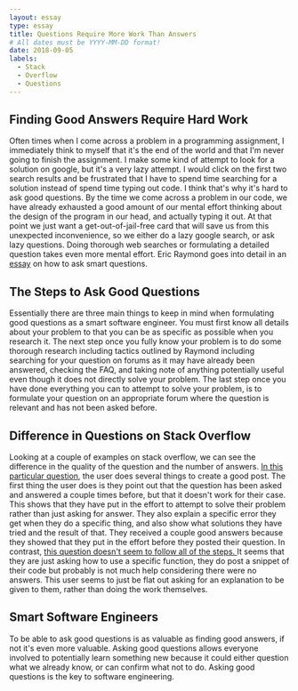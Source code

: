 ```yaml
---
layout: essay
type: essay
title: Questions Require More Work Than Answers
# All dates must be YYYY-MM-DD format!
date: 2018-09-05
labels:
  - Stack
  - Overflow
  - Questions
---
```


## Finding Good Answers Require Hard Work
Often times when I come across a problem in a programming assignment, I immediately think to myself that it's the end of the world and that I'm never going to finish the assignment. I make some kind of attempt to look for a solution on google, but it's a very lazy attempt. I would click on the first two search results and be frustrated that I have to spend time searching for a solution instead of spend time typing out code. I think that's why it's hard to ask good questions. By the time we come across a problem in our code, we have already exhausted a good amount of our mental effort thinking about the design of the program in our head, and actually typing it out. At that point we just want a get-out-of-jail-free card that will save us from this unexpected inconvenience, so we either do a lazy google search, or ask lazy questions. Doing thorough web searches or formulating a detailed question takes even more mental effort. Eric Raymond goes into detail in an <a href="http://www.catb.org/esr/faqs/smart-questions.html">essay</a> on how to ask smart questions. 


## The Steps to Ask Good Questions
Essentially there are three main things to keep in mind when formulating good questions as a smart software engineer. You must first know all details about your problem to that you can be as specific as possible when you research it. The next step once you fully know your problem is to do some thorough research including tactics outlined by Raymond including searching for your question on forums as it may have already been answered, checking the FAQ, and taking note of anything potentially useful even though it does not directly solve your problem. The last step once you have done everything you can to attempt to solve your problem, is to formulate your question on an appropriate forum where the question is relevant and has not been asked before. 

## Difference in Questions on Stack Overflow
Looking at a couple of examples on stack overflow, we can see the difference in the quality of the question and the number of answers. <a href="https://stackoverflow.com/questions/34977388/matplotlib-runtimeerror-python-is-not-installed-as-a-framework">In this particular question</a>, the user does several things to create a good post. The first thing the user does is they point out that the question has been asked and answered a couple times before, but that it doesn't work for their case. This shows that they have put in the effort to attempt to solve their problem rather than just asking for answer. They also explain a specific error they get when they do a specific thing, and also show what solutions they have tried and the result of that. They received a couple good answers because they showed that they put in the effort before they posted their question. In contrast, <a href="https://stackoverflow.com/questions/34977388/matplotlib-runtimeerror-python-is-not-installed-as-a-framework">this question doesn't seem to follow all of the steps. </a> It seems that they are just asking how to use a specific function, they do post a snippet of their code but probably is not much help considering there were no answers. This user seems to just be flat out asking for an explanation to be given to them, rather than doing the work themselves. 

## Smart Software Engineers
To be able to ask good questions is as valuable as finding good answers, if not it's even more valuable. Asking good questions allows everyone involved to potentially learn something new because it could either question what we already know, or can confirm what not to do. Asking good questions is the key to software engineering.